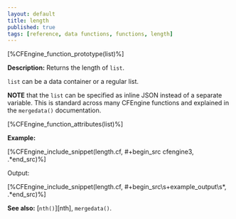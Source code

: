 ```yaml
---
layout: default
title: length
published: true
tags: [reference, data functions, functions, length]
---
```


[%CFEngine_function_prototype(list)%]

**Description:** Returns the length of `list`.

`list` can be a data container or a regular list.

**NOTE** that the `list` can be specified as inline JSON
instead of a separate variable. This is standard across many CFEngine
functions and explained in the `mergedata()` documentation.

[%CFEngine_function_attributes(list)%]

**Example:**

[%CFEngine_include_snippet(length.cf, #\+begin_src cfengine3, .*end_src)%]

Output:

[%CFEngine_include_snippet(length.cf, #\+begin_src\s+example_output\s*, .*end_src)%]

**See also:** [`nth()`][nth], `mergedata()`.
